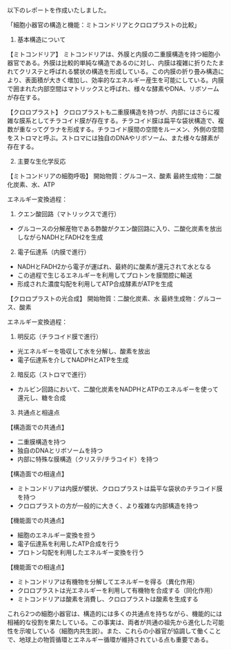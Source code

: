 以下のレポートを作成いたしました。

「細胞小器官の構造と機能：ミトコンドリアとクロロプラストの比較」

1. 基本構造について

【ミトコンドリア】
ミトコンドリアは、外膜と内膜の二重膜構造を持つ細胞小器官である。外膜は比較的単純な構造であるのに対し、内膜は複雑に折りたたまれてクリステと呼ばれる襞状の構造を形成している。この内膜の折り畳み構造により、表面積が大きく増加し、効率的なエネルギー産生を可能にしている。内膜で囲まれた内部空間はマトリックスと呼ばれ、様々な酵素やDNA、リボソームが存在する。

【クロロプラスト】
クロロプラストも二重膜構造を持つが、内部にはさらに複雑な膜系としてチラコイド膜が存在する。チラコイド膜は扁平な袋状構造で、複数が重なってグラナを形成する。チラコイド膜間の空間をルーメン、外側の空間をストロマと呼ぶ。ストロマには独自のDNAやリボソーム、また様々な酵素が存在する。

2. 主要な生化学反応

【ミトコンドリアの細胞呼吸】
開始物質：グルコース、酸素
最終生成物：二酸化炭素、水、ATP

エネルギー変換過程：
1) クエン酸回路（マトリックスで進行）
- グルコースの分解産物である酢酸がクエン酸回路に入り、二酸化炭素を放出しながらNADHとFADH2を生成

2) 電子伝達系（内膜で進行）
- NADHとFADH2から電子が運ばれ、最終的に酸素が還元されて水となる
- この過程で生じるエネルギーを利用してプロトンを膜間腔に輸送
- 形成された濃度勾配を利用してATP合成酵素がATPを生成

【クロロプラストの光合成】
開始物質：二酸化炭素、水
最終生成物：グルコース、酸素

エネルギー変換過程：
1) 明反応（チラコイド膜で進行）
- 光エネルギーを吸収して水を分解し、酸素を放出
- 電子伝達系を介してNADPHとATPを生成

2) 暗反応（ストロマで進行）
- カルビン回路において、二酸化炭素をNADPHとATPのエネルギーを使って還元し、糖を合成

3. 共通点と相違点

【構造面での共通点】
- 二重膜構造を持つ
- 独自のDNAとリボソームを持つ
- 内部に特殊な膜構造（クリステ/チラコイド）を持つ

【構造面での相違点】
- ミトコンドリアは内膜が襞状、クロロプラストは扁平な袋状のチラコイド膜を持つ
- クロロプラストの方が一般的に大きく、より複雑な内部構造を持つ

【機能面での共通点】
- 細胞のエネルギー変換を担う
- 電子伝達系を利用したATP合成を行う
- プロトン勾配を利用したエネルギー変換を行う

【機能面での相違点】
- ミトコンドリアは有機物を分解してエネルギーを得る（異化作用）
- クロロプラストは光エネルギーを利用して有機物を合成する（同化作用）
- ミトコンドリアは酸素を消費し、クロロプラストは酸素を生成する

これら2つの細胞小器官は、構造的には多くの共通点を持ちながら、機能的には相補的な役割を果たしている。この事実は、両者が共通の祖先から進化した可能性を示唆している（細胞内共生説）。また、これらの小器官が協調して働くことで、地球上の物質循環とエネルギー循環が維持されている点も重要である。